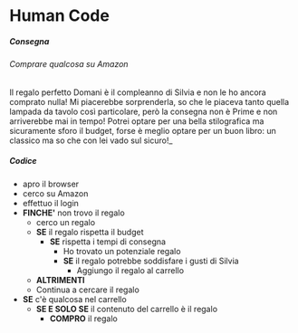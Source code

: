 # **Human Code**

##### **Consegna** 

###### Comprare qualcosa su Amazon 
Il regalo perfetto
Domani è il compleanno di Silvia e non le ho ancora comprato nulla! Mi piacerebbe sorprenderla, so che le piaceva tanto quella lampada da tavolo così particolare, però la consegna non è Prime e non arriverebbe mai in tempo! Potrei optare per una bella stilografica ma sicuramente sforo il budget, forse è meglio optare per un buon libro: un classico ma so che con lei vado sul sicuro!_

##### **Codice**

- apro il browser
- cerco su Amazon
- effettuo il login
- **FINCHE'** non trovo il regalo
  - cerco un regalo 
  - **SE** il regalo rispetta il budget
    - **SE** rispetta i tempi di consegna
      - Ho trovato un potenziale regalo
      - **SE** il regalo potrebbe soddisfare i gusti di Silvia
        - Aggiungo il regalo al carrello
  - **ALTRIMENTI**
  - Continua a cercare il regalo
- **SE** c'è qualcosa nel carrello
  - **SE E SOLO SE** il contenuto del carrello è il regalo
    - **COMPRO** il regalo
